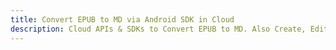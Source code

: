 ---title: Convert EPUB to MD via Android SDK in Clouddescription: Cloud APIs & SDKs to Convert EPUB to MD. Also Create, Edit & Render Microsoft Word & OpenOffice documents in the Cloud.---